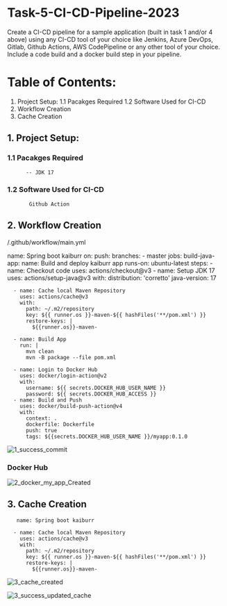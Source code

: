 # Task-5-CI-CD-Pipeline-2023
Create a CI-CD pipeline for a sample application (built in task 1 and/or 4 above) using any CI-CD tool of your choice like Jenkins, Azure DevOps, Gitlab, Github Actions, AWS CodePipeline or any other tool of your choice. Include a code build and a docker build step in
your pipeline.

# Table of Contents:
1. Project Setup:
   1.1 Pacakges Required
   1.2 Software Used for CI-CD
2. Workflow Creation
3. Cache Creation

## 1. Project Setup:
### 1.1 Pacakges Required
          -- JDK 17
### 1.2 Software Used for CI-CD
           Github Action
## 2. Workflow Creation

/.github/workflow/main.yml

 name: Spring boot kaiburr
on:
  push:
    branches:
      - master
jobs:
  build-java-app:
    name: Build and deploy kaiburr app
    runs-on: ubuntu-latest
    steps:
      - name: Checkout code
        uses: actions/checkout@v3
      - name: Setup JDK 17
        uses: actions/setup-java@v3
        with:
          distribution: 'corretto'
          java-version: 17

      - name: Cache local Maven Repository
        uses: actions/cache@v3
        with:
          path: ~/.m2/repository
          key: ${{ runner.os }}-maven-${{ hashFiles('**/pom.xml') }}
          restore-keys: |
            ${{runner.os}}-maven-

      - name: Build App
        run: |
          mvn clean
          mvn -B package --file pom.xml

      - name: Login to Docker Hub
        uses: docker/login-action@v2
        with:
          username: ${{ secrets.DOCKER_HUB_USER_NAME }}
          password: ${{ secrets.DOCKER_HUB_ACCESS }}
      - name: Build and Push
        uses: docker/build-push-action@v4
        with:
          context: .
          dockerfile: Dockerfile
          push: true
          tags: ${{secrets.DOCKER_HUB_USER_NAME }}/myapp:0.1.0

![1_success_commit](https://github.com/krishnasaw8340/Task-5-CI-CD-Pipeline-2023/assets/63328010/74520550-f602-45a3-b4e2-db9e692642cd)



### Docker Hub
![2_docker_my_app_Created](https://github.com/krishnasaw8340/Task-5-CI-CD-Pipeline-2023/assets/63328010/2bdf98bc-60cd-4c27-aac7-a1e8bfcdc141)



## 3. Cache Creation 

       name: Spring boot kaiburr

      - name: Cache local Maven Repository
        uses: actions/cache@v3
        with:
          path: ~/.m2/repository
          key: ${{ runner.os }}-maven-${{ hashFiles('**/pom.xml') }}
          restore-keys: |
            ${{runner.os}}-maven-


![3_cache_created](https://github.com/krishnasaw8340/Task-5-CI-CD-Pipeline-2023/assets/63328010/f7e8dba4-29ea-4246-a930-c6c990211612)


![3_success_updated_cache](https://github.com/krishnasaw8340/Task-5-CI-CD-Pipeline-2023/assets/63328010/47e9dc45-4ea0-4394-bd9b-d8218e65c140)






